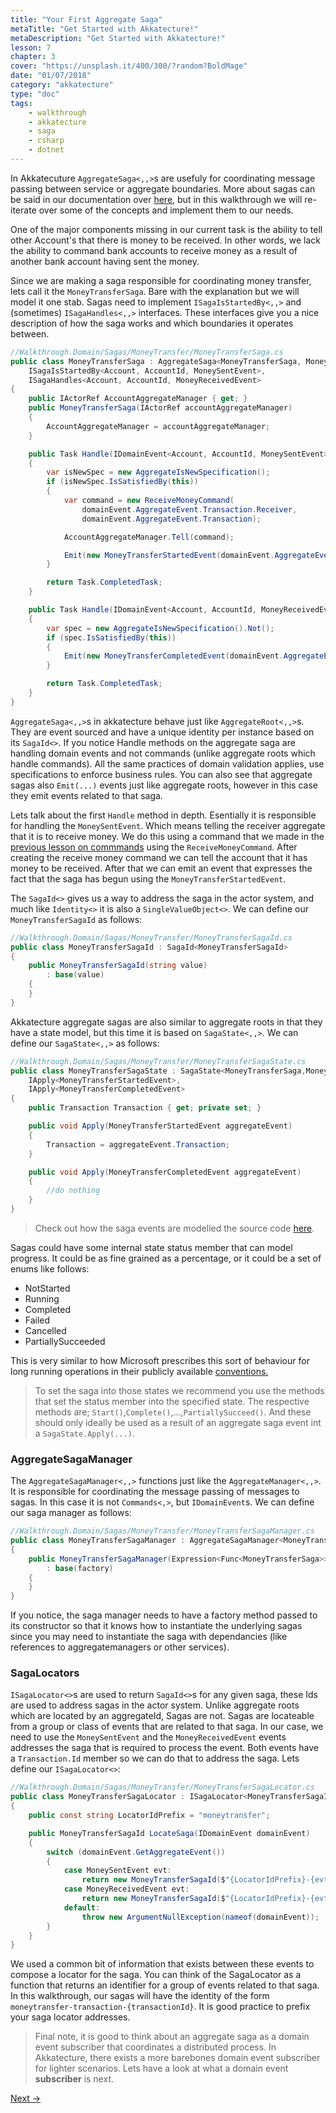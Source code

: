 ```yaml
---
title: "Your First Aggregate Saga"
metaTitle: "Get Started with Akkatecture!"
metaDescription: "Get Started with Akkatecture!"
lesson: 7
chapter: 3
cover: "https://unsplash.it/400/300/?random?BoldMage"
date: "01/07/2018"
category: "akkatecture"
type: "doc"
tags:
    - walkthrough
    - akkatecture
    - saga
    - csharp
    - dotnet
---
```

In Akkatecuture `AggregateSaga<,,>`s are usefuly for coordinating message passing between service or aggregate boundaries. More about sagas can be said in our documentation over [here](/docs/sagas), but in this walkthrough we will re-iterate over some of the concepts and implement them to our needs.

One of the major components missing in our current task is the ability to tell other Account's that there is money to be received. In other words, we lack the ability to command bank accounts to receive money as a result of another bank account having sent the money.

Since we are making a saga responsible for coordinating money transfer, lets call it the `MoneyTransferSaga`. Bare with the explanation but we will model it one stab. Sagas need to implement `ISagaIsStartedBy<,,>` and (sometimes) `ISagaHandles<,,>` interfaces. These interfaces give you a nice description of how the saga works and which boundaries it operates between.

```csharp
//Walkthrough.Domain/Sagas/MoneyTransfer/MoneyTransferSaga.cs
public class MoneyTransferSaga : AggregateSaga<MoneyTransferSaga, MoneyTransferSagaId, MoneyTransferSagaState>,
    ISagaIsStartedBy<Account, AccountId, MoneySentEvent>,
    ISagaHandles<Account, AccountId, MoneyReceivedEvent>
{
    public IActorRef AccountAggregateManager { get; }
    public MoneyTransferSaga(IActorRef accountAggregateManager)
    {
        AccountAggregateManager = accountAggregateManager;
    }

    public Task Handle(IDomainEvent<Account, AccountId, MoneySentEvent> domainEvent)
    {
        var isNewSpec = new AggregateIsNewSpecification();
        if (isNewSpec.IsSatisfiedBy(this))
        {
            var command = new ReceiveMoneyCommand(
                domainEvent.AggregateEvent.Transaction.Receiver,
                domainEvent.AggregateEvent.Transaction);

            AccountAggregateManager.Tell(command);

            Emit(new MoneyTransferStartedEvent(domainEvent.AggregateEvent.Transaction));
        }

        return Task.CompletedTask;
    }

    public Task Handle(IDomainEvent<Account, AccountId, MoneyReceivedEvent> domainEvent)
    {
        var spec = new AggregateIsNewSpecification().Not();
        if (spec.IsSatisfiedBy(this))
        {
            Emit(new MoneyTransferCompletedEvent(domainEvent.AggregateEvent.Transaction));
        }

        return Task.CompletedTask;
    }
}
```

`AggregateSaga<,,>`s in akkatecture behave just like `AggregateRoot<,,>`s. They are event sourced and have a unique identity per instance based on its `SagaId<>`. If you notice Handle methods on the aggregate saga are handling domain events and not commands (unlike aggregate roots which handle commands). All the same practices of domain validation applies, use specifications to enforce business rules. You can also see that aggregate sagas also `Emit(...)` events just like aggregate roots, however in this case they emit events related to that saga.

Lets talk about the first `Handle` method in depth. Esentially it is responsible for handling the `MoneySentEvent`. Which means telling the receiver aggregate that it is to receive money. We do this using a command that we made in the [previous lesson on commmands](/docs/your-first-commands) using the `ReceiveMoneyCommand`. After creating the receive money command we can tell the account that it has money to be received. After that we can emit an event that expresses the fact that the saga has begun using the `MoneyTransferStartedEvent`.

The `SagaId<>` gives us a way to address the saga in the actor system, and much like `Identity<>` it is also a `SingleValueObject<>`. We can define our `MoneyTransferSagaId` as follows:

```csharp
//Walkthrough.Domain/Sagas/MoneyTransfer/MoneyTransferSagaId.cs
public class MoneyTransferSagaId : SagaId<MoneyTransferSagaId>
{
    public MoneyTransferSagaId(string value)
        : base(value)
    {
    }
}
```

Akkatecture aggregate sagas are also similar to aggregate roots in that they have a state model, but this time it is based on `SagaState<,,>`. We can define our `SagaState<,,>` as follows:

```csharp
//Walkthrough.Domain/Sagas/MoneyTransfer/MoneyTransferSagaState.cs
public class MoneyTransferSagaState : SagaState<MoneyTransferSaga,MoneyTransferSagaId,IMessageApplier<MoneyTransferSaga, MoneyTransferSagaId>>,
    IApply<MoneyTransferStartedEvent>,
    IApply<MoneyTransferCompletedEvent>
{
    public Transaction Transaction { get; private set; }

    public void Apply(MoneyTransferStartedEvent aggregateEvent)
    {
        Transaction = aggregateEvent.Transaction;
    }

    public void Apply(MoneyTransferCompletedEvent aggregateEvent)
    {
        //do nothing
    }
}
```

> Check out how the saga events are modelled the source code [here](https://github.com/Akkatecture/Walkthrough/tree/master/src/Domain/Sagas/MoneyTransfer/Events).

Sagas could have some internal state status member that can model progress. It could be as fine grained as a percentage, or it could be a set of enums like follows:
* NotStarted
* Running
* Completed
* Failed
* Cancelled
* PartiallySucceeded

This is very similar to how Microsoft prescribes this sort of behaviour for long running operations in their publicly available [conventions.](https://github.com/Microsoft/api-guidelines/blob/vNext/Guidelines.md#1325-operation-resource)

> To set the saga into those states we recommend you use the methods that set the status member into the specified state. The respective methods are; `Start()`,`Complete()`,...,`PartiallySucceed()`. And these should only ideally be used as a result of an aggregate saga event int a  `SagaState.Apply(...)`.

### AggregateSagaManager

The `AggregateSagaManager<,,>` functions just like the `AggregateManager<,,>`. It is responsible for coordinating the message passing of messages to sagas. In this case it is not `Commands<,>`, but `IDomainEvent`s. We can define our saga manager as follows:

```csharp
//Walkthrough.Domain/Sagas/MoneyTransfer/MoneyTransferSagaManager.cs
public class MoneyTransferSagaManager : AggregateSagaManager<MoneyTransferSaga,MoneyTransferSagaId,MoneyTransferSagaLocator>
{
    public MoneyTransferSagaManager(Expression<Func<MoneyTransferSaga>> factory)
        : base(factory)
    {
    }
}
```
If you notice, the saga manager needs to have a factory method passed to its constructor so that it knows how to instantiate the underlying sagas since you may need to instantiate the saga with dependancies (like references to aggregatemanagers or other services).

### SagaLocators

`ISagaLocator<>`s are used to return `SagaId<>`s for any given saga, these Ids are used to address sagas in the actor system. Unlike aggregate roots which are located by an aggregateId, Sagas are not. Sagas are locateable from a group or class of events that are related to that saga. In our case, we need to use the `MoneySentEvent` and the `MoneyReceivedEvent` events  addresses the saga that is required to process the event. Both events have a `Transaction.Id` member so we can do that to address the saga. Lets define our `ISagaLocator<>`:

```csharp
//Walkthrough.Domain/Sagas/MoneyTransfer/MoneyTransferSagaLocator.cs
public class MoneyTransferSagaLocator : ISagaLocator<MoneyTransferSagaId>
{
    public const string LocatorIdPrefix = "moneytransfer";

    public MoneyTransferSagaId LocateSaga(IDomainEvent domainEvent)
    {
        switch (domainEvent.GetAggregateEvent())
        {
            case MoneySentEvent evt:
                return new MoneyTransferSagaId($"{LocatorIdPrefix}-{evt.Transaction.Id}");
            case MoneyReceivedEvent evt:
                return new MoneyTransferSagaId($"{LocatorIdPrefix}-{evt.Transaction.Id}");
            default:
                throw new ArgumentNullException(nameof(domainEvent));
        }
    }
}
```

We used a common bit of information that exists between these events to compose a locator for the saga. You can think of the SagaLocator as a function that returns an identifier for a group of events related to that saga. In this walkthrough, our sagas will have the identity of the form `moneytransfer-transaction-{transactionId}`. It is good practice to prefix your saga locator addresses.

> Final note, it is good to think about an aggregate saga as a domain event subscriber that coordinates a distributed process. In Akkatecture, there exists a more barebones domain event subscriber for lighter scenarios. Lets have a look at what a domain event **subscriber** is next.

[Next →](/docs/your-first-subscribers)

